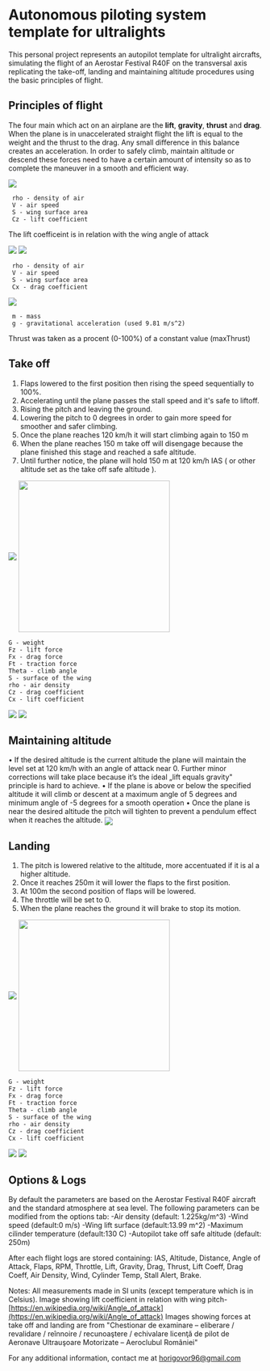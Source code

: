 
# Autonomous piloting system template for ultralights

This personal project represents an autopilot template for ultralight aircrafts, simulating the flight of an Aerostar Festival R40F  on the transversal axis replicating the take-off, landing and maintaining altitude procedures using the basic principles of flight.


## Principles of flight

The four main which act on an airplane are the **lift**, **gravity**,  **thrust** and **drag**. When the plane is in unaccelerated straight flight the lift is equal to the weight and the thrust to the drag. Any small difference in this balance creates an acceleration. In order to safely climb, maintain altitude or descend these forces need to have a certain amount of intensity so as to complete the maneuver in a smooth and efficient way.


<img src="https://render.githubusercontent.com/render/math?math=Lift =1/2*\rho*V^2*S*Cz">

     rho - density of air
     V - air speed
     S - wing surface area
     Cz - lift coefficient
     
The lift coefficeint is in relation with the wing angle of attack 

<img align="centre" src="images/angleOfAttack.jpg">

<img src="https://render.githubusercontent.com/render/math?math=Drag =1/2*\rho*V^2*S*Cx">

     rho - density of air
     V - air speed
     S - wing surface area
     Cx - drag coefficient
     
<img src="https://render.githubusercontent.com/render/math?math=Weight =m*g">

     m - mass
     g - gravitational acceleration (used 9.81 m/s^2)
     
 Thrust was taken as a procent (0-100%) of a constant value (maxThrust)
     
## Take off
1. Flaps lowered to the first position then rising the speed sequentially to 100%.
2. Accelerating until the plane passes the stall speed and it's safe to liftoff.
3. Rising the pitch and leaving the ground.
4. Lowering the pitch to 0 degrees in order to gain more speed for smoother and safer climbing.
5. Once the plane reaches 120 km/h it will start climbing again to 150 m
6. When the plane reaches 150 m take off will disengage because the plane finished this stage and reached a safe altitude.
7. Until further notice, the plane will hold 150 m at 120 km/h IAS ( or other altitude set as the take off safe altitude ).

<img align="center" src="images/takeOff.jpg">

<img align="center" height="300" src="images/takeOffForces.jpg">

    G - weight
    Fz - lift force
    Fx - drag force
    Ft - traction force
    Theta - climb angle
    S - surface of the wing
    rho - air density
    Cz - drag coefficient
    Cx - lift coefficient
   
   <img src="https://render.githubusercontent.com/render/math?math=Ft =Fx%2B G2 =Fx%2BG*sin(\theta) = 1/2*\rho*V^2*S*Cx%2BG*sin(\theta)">
   
   <img src="https://render.githubusercontent.com/render/math?math=Fz =G*cos(\theta) = 1/2*\rho*V^2*S*Cx">
   
## Maintaining altitude

• If the desired altitude is the current altitude the plane will maintain the level set at 120 km/h with an angle of attack near 0. Further minor corrections will take place because it’s the ideal „lift equals gravity" principle is hard to achieve.
• If the plane is above or below the specified altitude it will climb or descent at a maximum angle of 5 degrees and minimum angle of -5 degrees for a smooth operation
• Once the plane is near the desired altitude the pitch will tighten to prevent a pendulum effect when it reaches the altitude.
<img align="center" src="images/maintainAltitude.jpg">
## Landing

1. The pitch is lowered relative to the altitude, more accentuated if it is al a higher altitude.
2. Once it reaches 250m it will lower the flaps to the first position.
3. At 100m the second position of flaps will be lowered.
4. The throttle will be set to 0.
5. When the plane reaches the ground it will brake to stop its motion.

<img align="center" src="images/land.jpg">

<img align="center" height="300" src="images/landForces.jpg">

    G - weight
    Fz - lift force
    Fx - drag force
    Ft - traction force
    Theta - climb angle
    S - surface of the wing
    rho - air density
    Cz - drag coefficient
    Cx - lift coefficient
   
 <img src="https://render.githubusercontent.com/render/math?math=Fx =Ft%2BG2 =Ft%2BG*sin(\theta)">
   
   <img src="https://render.githubusercontent.com/render/math?math=Fz =G1 =G*cos(\theta) = 1/2*\rho*V^2*S*Cx">
   
## Options & Logs
By default the parameters are based on the Aerostar Festival R40F aircraft and the standard atmosphere at sea level.
The following parameters can be modified from the options tab:
	-Air density (default: 1.225kg/m^3)
	-Wind speed (default:0 m/s)
	-Wing lift surface  (default:13.99 m^2)
	-Maximum cilinder temperature (default:130 C)
	-Autopilot take off safe altitude  (default: 250m)
	
After each flight logs are stored containing:
IAS, Altitude, Distance, Angle of Attack, Flaps, RPM, Throttle, Lift, Gravity, Drag, Thrust, Lift Coeff, Drag Coeff, Air Density, Wind, Cylinder Temp, Stall Alert, Brake.
	
Notes:
All measurements made in SI units (except temperature which is in Celsius).
Image showing lift coefficient in relation with wing pitch-[https://en.wikipedia.org/wiki/Angle_of_attack](https://en.wikipedia.org/wiki/Angle_of_attack)
Images showing forces at take off and landing are from "Chestionar de examinare – eliberare / revalidare / reînnoire / recunoaştere / echivalare licenţă  de pilot de Aeronave Ultrauşoare Motorizate – Aeroclubul României"

For any additional information, contact me at horigovor96@gmail.com
